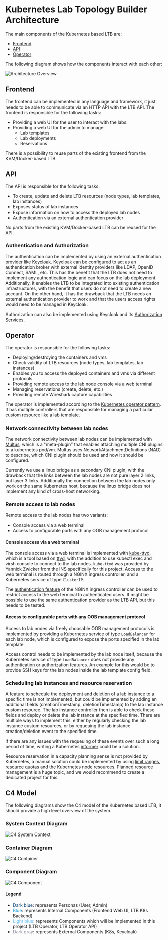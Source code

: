 # Kubernetes Lab Topology Builder Architecture

The main components of the Kubernetes based LTB are:

- [Frontend](#frontend)
- [API](#api)
- [Operator](#operator)

The following diagram shows how the components interact with each other:

![Architecture Overview](../assets/drawings/LTB-Architecture.drawio.svg)

## Frontend

The frontend can be implemented in any language and framework, it just needs to be able to communicate via an HTTP API with the LTB API.
The frontend is responsible for the following tasks:

- Providing a web UI for the user to interact with the labs.
- Providing a web UI for the admin to manage:
  - Lab templates
  - Lab deployments
  - Reservations

There is a possibility to reuse parts of the existing frontend from the KVM/Docker-based LTB.

## API

The API is responsible for the following tasks:

- To create, update and delete LTB resources (node types, lab templates, lab instances)
- Exposes status of lab instances
- Expose information on how to access the deployed lab nodes
- Authentication via an external authentication provider

No parts from the existing KVM/Docker-based LTB can be reused for the API.

### Authentication and Authorization

The authentication can be implemented by using an external authentication provider like [Keycloak](https://www.keycloak.org/).
Keycloak can be configured to act as an authentication broker with external identity providers like LDAP, OpenID Connect, SAML, etc.
This has the benefit that the LTB does not need to implement any authentication logic and can focus on the lab deployment.
Additionally, it enables the LTB to be integrated into existing authentication infrastructures, with the benefit that users do not need to create a new account.
On the other hand, it has the drawback that the LTB needs an external authentication provider to work and that the users access rights would need to be managed in Keycloak.

Authorization can also be implemented using Keycloak and its [Authorization Services](https://www.keycloak.org/docs/latest/authorization_services/).

## Operator

The operator is responsible for the following tasks:

- Deploying/destroying the containers and vms
- Check validity of LTB resources (node types, lab templates, lab instances)
- Enables you to access the deployed containers and vms via different protocols
- Providing remote access to the lab node console via a web terminal
- Managing reservations (create, delete, etc.)
- Providing remote Wireshark capture capabilities

The operator is implemented according to the [Kubernetes operator pattern](https://kubernetes.io/docs/concepts/extend-kubernetes/operator/).
It has multiple controllers that are responsible for managing a particular custom resource like a lab template.

### Network connectivity between lab nodes

The network connectivity between lab nodes can be implemented with [Multus](https://github.com/k8snetworkplumbingwg/multus-cni), which is a "meta-plugin" that enables attaching multiple CNI plugins to a kubernetes pod/vm.
Multus uses NetworkAttachmentDefinitions (NAD) to describe, which CNI plugin should be used and how it should be configured.

Currently we use a linux bridge as a secondary CNI plugin, with the drawback that the links between the lab nodes are not pure layer 2 links, but layer 3 links.
Additionally the connection between the lab nodes only work on the same Kubernetes host, because the linux bridge does not implement any kind of cross-host networking.

### Remote access to lab nodes

Remote access to the lab nodes has two variants:

- Console access via a web terminal
- Access to configurable ports with any OOB management protocol

#### Console access via a web terminal

The console access via a web terminal is implemented with [kube-ttyd](https://github.com/INSRapperswil/kube-ttyd), which is a tool based on [ttyd](https://github.com/tsl0922/ttyd), with the addition to use kubectl exec and virsh console to connect to the lab nodes.
`kube-ttyd` was provided by Yannick Zwicker from the INS specifically for this project.
Access to the web terminal is routed through a NGINX ingress controller, and a Kubernetes service of type `ClusterIP`.

The [authentication feature](https://kubernetes.github.io/ingress-nginx/examples/auth/external-auth/) of the NGINX ingress controller can be used to restrict access to the web terminal to authenticated users.
It might be possible to use the same authentication provider as the LTB API, but this needs to be tested.

#### Access to configurable ports with any OOB management protocol

Access to lab nodes via freely choosable OOB management protocols is implemented by providing a Kubernetes service of type `LoadBalancer` for each lab node, which is configured to expose the ports specified in the lab template.

Access control needs to be implemented by the lab node itself, because the Kubernetes service of type `LoadBalancer` does not provide any authentication or authorization features.
An example for this would be to provide SSH keys for the lab nodes inside the lab template config field.

### Scheduling lab instances and resource reservation

A feature to schedule the deployment and deletion of a lab instance to a specific time is not implemented, but could be implemented by adding an additional fields (creationTimestamp, deletionTimestamp) to the lab instance custom resource.
The lab instance controller then is able to check these fields and deploy or delete the lab instance at the specified time.
There are multiple ways to implement this, either by regularly checking the lab instance custom resources, or by requeuing the lab instance creation/deletion event to the specified time.

If there are any issues with the requeuing of these events over such a long period of time, writing a Kubernetes [informer](https://pkg.go.dev/k8s.io/client-go/informers) could be a solution.

Resource reservation in a capacity planning sense is not provided by Kubernetes, a manual solution could be implemented by using [limit ranges](https://kubernetes.io/docs/concepts/policy/limit-range/), [resource quotas](https://kubernetes.io/docs/concepts/policy/resource-quotas/) and the Kubernetes node resources.
Planned resource management is a huge topic, and we would recommend to create a dedicated project for this.

## C4 Model

The following diagrams show the C4 model of the Kubernetes based LTB, it should provide a high level overview of the system.

### System Context Diagram

![C4 System Context](../assets/drawings/C4-System-Context.drawio.svg)

### Container Diagram

![C4 Container](../assets/drawings/C4-Container.drawio.svg)

### Component Diagram

![C4 Component](../assets/drawings/C4-Component.drawio.svg)

#### Legend

- <span style="color: #083f75">Dark blue</span>: represents Personas (User, Admin)
- <span style="color: #23a2d9">Blue</span>: represents Internal Components (Frontend Web UI, LTB K8s Backend)
- <span style="color: #63bef2">Light blue</span>: represents Components which will be implemented in this project (LTB Operator, LTB Operator API)
- <span style="color: #8c8496">Dark gray</span>: represents External Components (K8s, Keycloak)
